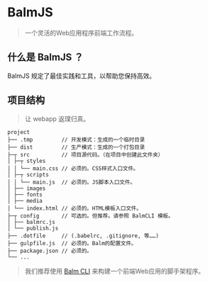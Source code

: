 # BalmJS
> 一个灵活的Web应用程序前端工作流程。

## 什么是 BalmJS ？

BalmJS 规定了最佳实践和工具，以帮助您保持高效。

## 项目结构
> 让 webapp 返璞归真。

```
project
├── .tmp         // 开发模式：生成的一个临时目录
├── dist         // 生产模式：生成的一个打包目录
├─┬ src          // 项目源代码。（在项目中创建此文件夹）
│ ├─┬ styles
│ │ └── main.css // 必须的。CSS样式入口文件。
│ ├─┬ scripts
│ │ └── main.js  // 必须的。JS脚本入口文件。
│ ├── images
│ ├── fonts
│ ├── media
│ └── index.html // 必须的。HTML模板入口文件。
├─┬ config       // 可选的。但推荐。请参照 BalmCLI 模板。
│ ├── balmrc.js
│ └── publish.js
├── .dotfile     // (.babelrc, .gitignore, 等……)
├── gulpfile.js  // 必须的。Balm的配置文件。
├── package.json // 必须的。
└── ...
```

> 我们推荐使用 [Balm CLI](https://github.com/balmjs/balm-cli) 来构建一个前端Web应用的脚手架程序。
